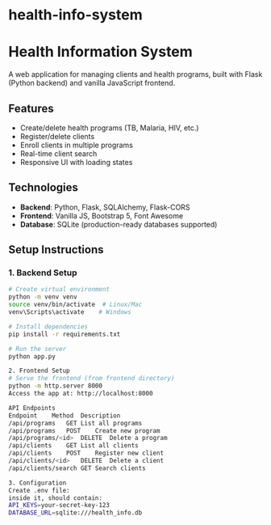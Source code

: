 # health-info-system
# Health Information System

A web application for managing clients and health programs, built with Flask (Python backend) and vanilla JavaScript frontend.

## Features
- Create/delete health programs (TB, Malaria, HIV, etc.)
- Register/delete clients
- Enroll clients in multiple programs
- Real-time client search
- Responsive UI with loading states

## Technologies
- **Backend**: Python, Flask, SQLAlchemy, Flask-CORS
- **Frontend**: Vanilla JS, Bootstrap 5, Font Awesome
- **Database**: SQLite (production-ready databases supported)

## Setup Instructions

### 1. Backend Setup
```bash
# Create virtual environment
python -m venv venv
source venv/bin/activate  # Linux/Mac
venv\Scripts\activate    # Windows

# Install dependencies
pip install -r requirements.txt

# Run the server
python app.py

2. Frontend Setup
# Serve the frontend (from frontend directory)
python -m http.server 8000
Access the app at: http://localhost:8000

API Endpoints
Endpoint	Method	Description
/api/programs	GET	List all programs
/api/programs	POST	Create new program
/api/programs/<id>	DELETE	Delete a program
/api/clients	GET	List all clients
/api/clients	POST	Register new client
/api/clients/<id>	DELETE	Delete a client
/api/clients/search	GET	Search clients

3. Configuration
Create .env file:
inside it, should contain:
API_KEYS=your-secret-key-123
DATABASE_URL=sqlite:///health_info.db